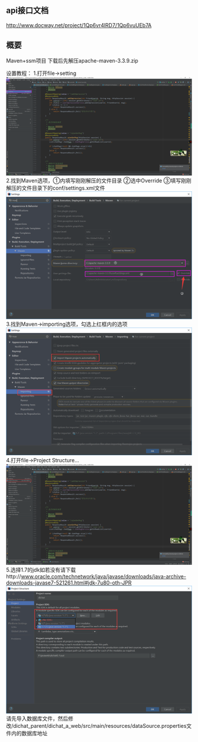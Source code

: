 ## api接口文档
http://www.docway.net/project/1Qp6vr4lRD7/1Qp6vuUEb7A
## 概要
Maven+ssm项目
下载后先解压apache-maven-3.3.9.zip

设置教程：
1.打开file->setting
![image](https://github.com/yxw770/dichat/blob/master/1.png)
2.找到Maven选项，①内填写刚刚解压的文件目录 ②选中Override ③填写刚刚解压的文件目录下的conf/settings.xml文件
![image](https://github.com/yxw770/dichat/blob/master/2.png)
3.找到Maven->importing选项，勾选上红框内的选项
![image](https://github.com/yxw770/dichat/blob/master/3.png)
4.打开file->Project Structure...
![image](https://github.com/yxw770/dichat/blob/master/4.png)
5.选择1.7的jdk如若没有请下载http://www.oracle.com/technetwork/java/javase/downloads/java-archive-downloads-javase7-521261.html#jdk-7u80-oth-JPR
![image](https://github.com/yxw770/dichat/blob/master/5.png)
请先导入数据库文件，然后修改/dichat_parent/dichat_a_web/src/main/resources/dataSource.properties文件内的数据库地址
